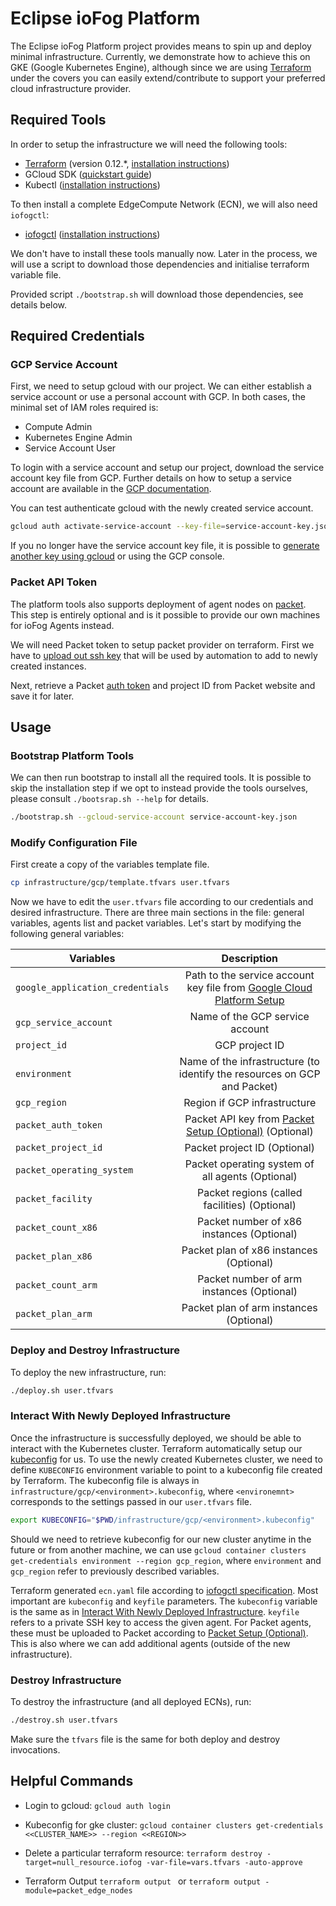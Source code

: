 # Eclipse ioFog Platform

The Eclipse ioFog Platform project provides means to spin up and deploy minimal infrastructure. Currently, we demonstrate how to achieve this on GKE (Google Kubernetes Engine), although since we are using 
[Terraform](https://www.terraform.io/) under the covers you can easily extend/contribute to support your preferred 
cloud infrastructure provider.

## Required Tools

In order to setup the infrastructure we will need the following tools:

- [Terraform](https://www.terraform.io/) (version 0.12.\*, [installation instructions](https://learn.hashicorp.com/terraform/getting-started/install.html))
- GCloud SDK ([quickstart guide](https://cloud.google.com/sdk/docs/quickstarts))
- Kubectl ([installation instructions](https://kubernetes.io/docs/tasks/tools/install-kubectl/))

To then install a complete EdgeCompute Network (ECN), we will also need `iofogctl`: 

- [iofogctl](https://github.com/eclipse-iofog/iofogctl) ([installation instructions](../getting-started/quick-start.html))

We don't have to install these tools manually now. Later in the process, we will use a script to download those dependencies and initialise terraform variable file.

Provided script `./bootstrap.sh` will download those dependencies, see details below.

## Required Credentials

### GCP Service Account

First, we need to setup gcloud with our project. We can either establish a service account or use a personal account with GCP. In both cases, the minimal set of IAM roles required is:

- Compute Admin
- Kubernetes Engine Admin
- Service Account User

To login with a service account and setup our project, download the service account key file from GCP. Further details on how to setup a service account are available in the [GCP documentation](https://cloud.google.com/video-intelligence/docs/common/auth#set_up_a_service_account).

You can test authenticate gcloud with the newly created service account.

```bash
gcloud auth activate-service-account --key-file=service-account-key.json
```

If you no longer have the service account key file, it is possible to [generate another key using gcloud](https://cloud.google.com/sdk/gcloud/reference/iam/service-accounts/keys/create) or using the GCP console.

### Packet API Token

The platform tools also supports deployment of agent nodes on [packet](https://www.packet.com/). This step is entirely optional and is it possible to provide our own machines for ioFog Agents instead.

We will need Packet token to setup packet provider on terraform. First we have to [upload out ssh key](https://support.packet.com/kb/articles/ssh-access) that will be used by automation to add to newly created instances.

Next, retrieve a Packet [auth token](https://support.packet.com/kb/articles/api-integrations) and project ID from Packet website and save it for later.

## Usage

### Bootstrap Platform Tools

We can then run bootstrap to install all the required tools. It is possible to skip the installation step if we opt to instead provide the tools ourselves, please consult `./bootsrap.sh --help` for details.

```bash
./bootstrap.sh --gcloud-service-account service-account-key.json
```

### Modify Configuration File

First create a copy of the variables template file.

```bash
cp infrastructure/gcp/template.tfvars user.tfvars
```

Now we have to edit the `user.tfvars` file according to our credentials and desired infrastructure. There are three main sections in the file: general variables, agents list and packet variables. Let's start by modifying the following general variables:

| Variables                        | Description                                                  |
| -------------------------------- |:------------------------------------------------------------:|
| `google_application_credentials` | Path to the service account key file from [Google Cloud Platform Setup](#google-cloud-platform-setup) |             
| `gcp_service_account`            | Name of the GCP service account |
| `project_id`                     | GCP project ID |
| `environment`                    | Name of the infrastructure (to identify the resources on GCP and Packet) |   
| `gcp_region`                     | Region if GCP infrastructure |
| `packet_auth_token`              | Packet API key from [Packet Setup (Optional)](#packet-setup-optional) (Optional) |       
| `packet_project_id`              | Packet project ID (Optional) |
| `packet_operating_system`        | Packet operating system of all agents (Optional) |       
| `packet_facility`                | Packet regions (called facilities) (Optional) |       
| `packet_count_x86`               | Packet number of x86 instances (Optional) |
| `packet_plan_x86`                | Packet plan of x86 instances (Optional) |   
| `packet_count_arm`               | Packet number of arm instances (Optional) |       
| `packet_plan_arm`                | Packet plan of arm instances (Optional) |   


### Deploy and Destroy Infrastructure

To deploy the new infrastructure, run:

```bash
./deploy.sh user.tfvars
```

### Interact With Newly Deployed Infrastructure

Once the infrastructure is successfully deployed, we should be able to interact with the Kubernetes cluster. Terraform automatically setup our [kubeconfig](https://kubernetes.io/docs/concepts/configuration/organize-cluster-access-kubeconfig/) for us. To use the newly created Kubernetes cluster, we need to define `KUBECONFIG` environment variable to point to a kubeconfig file created by Terraform. The kubeconfig file is always in `infrastructure/gcp/<environment>.kubeconfig`, where `<environemnt>` corresponds to the settings passed in our `user.tfvars` file.

```bash
export KUBECONFIG="$PWD/infrastructure/gcp/<environment>.kubeconfig"
```

Should we need to retrieve kubeconfig for our new cluster anytime in the future or from another machine, we can use `gcloud container clusters get-credentials environment --region gcp_region`, where `environment` and `gcp_region` refer to previously described variables.

Terraform generated `ecn.yaml` file according to [iofogctl specification](../tools/iofogctl/stack-yaml-spec.md). Most important are `kubeconfig` and `keyfile` parameters. The `kubeconfig` variable is the same as in [Interact With Newly Deployed Infrastructure](#interact-with-newly-deployed-infrastructure). `keyfile` refers to a private SSH key to access the given agent. For Packet agents, these must be uploaded to Packet according to [Packet Setup (Optional)](#packet-setup-optional). This is also where we can add additional agents (outside of the new infrastructure). 

### Destroy Infrastructure

To destroy the infrastructure (and all deployed ECNs), run:

```bash
./destroy.sh user.tfvars
```

Make sure the `tfvars` file is the same for both deploy and destroy invocations.

## Helpful Commands

- Login to gcloud: `gcloud auth login`

- Kubeconfig for gke cluster: `gcloud container clusters get-credentials <<CLUSTER_NAME>> --region <<REGION>>`

- Delete a particular terraform resource: `terraform destroy -target=null_resource.iofog -var-file=vars.tfvars -auto-approve`

- Terraform Output `terraform output ` or `terraform output -module=packet_edge_nodes`